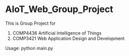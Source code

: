 # AIoT_Web_Group_Project
This is Group Project for 
1) COMP4436 Artificial Intelligence of Things
2) COMP3421 Web Application Design and Development


Usage: python main.py
